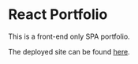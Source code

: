 # React Portfolio

This is a front-end only SPA portfolio.

The deployed site can be found [here](https://jkellogg-react-portfolio.netlify.app).
